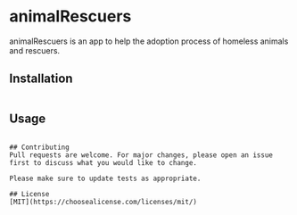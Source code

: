 # animalRescuers #

animalRescuers is an app to help the adoption process of homeless animals and rescuers.

## Installation


```bash

```

## Usage

```

## Contributing
Pull requests are welcome. For major changes, please open an issue first to discuss what you would like to change.

Please make sure to update tests as appropriate.

## License
[MIT](https://choosealicense.com/licenses/mit/)